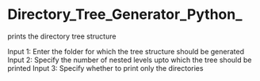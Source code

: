 # Directory_Tree_Generator_Python_
prints the directory tree structure

Input 1: Enter the folder for which the tree structure should be generated
Input 2: Specify the number of nested levels upto which the tree should be printed
Input 3: Specify whether to print only the directories
